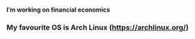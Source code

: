 #### I’m working on financial economics

### My favourite OS is Arch Linux (https://archlinux.org/)

<!--
**mtubani/mtubani** is a ✨ _special_ ✨ repository because its `README.md` (this file) appears on your GitHub profile.

-->
